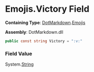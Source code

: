 # Emojis\.Victory Field

**Containing Type**: [DotMarkdown](../../README.md)\.[Emojis](../README.md)

**Assembly**: DotMarkdown\.dll

```csharp
public const string Victory = ":v:"
```

### Field Value

System\.[String](https://docs.microsoft.com/en-us/dotnet/api/system.string)